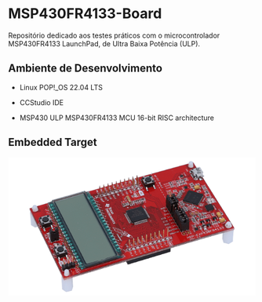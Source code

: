 # MSP430FR4133-Board

Repositório dedicado aos testes práticos com o microcontrolador MSP430FR4133 LaunchPad, de Ultra Baixa Potência (ULP).

## Ambiente de Desenvolvimento

- Linux POP!_OS 22.04 LTS

- CCStudio IDE

- MSP430 ULP MSP430FR4133 MCU 16-bit RISC architecture

## Embedded Target

![](./img/msp-exp430fr4133-angled.png)